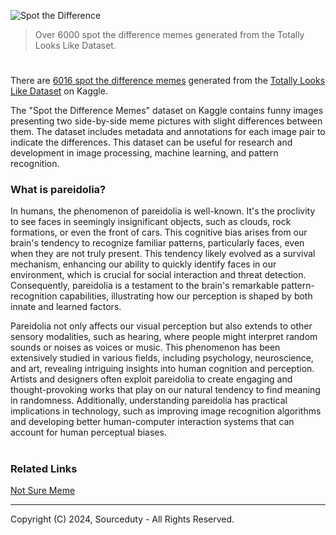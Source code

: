 ![Spot the Difference](https://github.com/sourceduty/Spot_the_Difference/assets/123030236/1134e53a-a742-45d7-b532-b8ceea8fd593)

> Over 6000 spot the difference memes generated from the Totally Looks Like Dataset.

#

There are [6016 spot the difference memes](https://www.kaggle.com/datasets/sourceduty/spot-the-difference-memes) generated from the [Totally Looks Like Dataset](https://www.kaggle.com/datasets/ruchi798/totally-looks-like-dataset) on Kaggle.

The "Spot the Difference Memes" dataset on Kaggle contains funny images presenting two side-by-side meme pictures with slight differences between them. The dataset includes metadata and annotations for each image pair to indicate the differences. This dataset can be useful for research and development in image processing, machine learning, and pattern recognition. 

### What is pareidolia?

In humans, the phenomenon of pareidolia is well-known. It's the proclivity to see faces in seemingly insignificant objects, such as clouds, rock formations, or even the front of cars. This cognitive bias arises from our brain's tendency to recognize familiar patterns, particularly faces, even when they are not truly present. This tendency likely evolved as a survival mechanism, enhancing our ability to quickly identify faces in our environment, which is crucial for social interaction and threat detection. Consequently, pareidolia is a testament to the brain's remarkable pattern-recognition capabilities, illustrating how our perception is shaped by both innate and learned factors.

Pareidolia not only affects our visual perception but also extends to other sensory modalities, such as hearing, where people might interpret random sounds or noises as voices or music. This phenomenon has been extensively studied in various fields, including psychology, neuroscience, and art, revealing intriguing insights into human cognition and perception. Artists and designers often exploit pareidolia to create engaging and thought-provoking works that play on our natural tendency to find meaning in randomness. Additionally, understanding pareidolia has practical implications in technology, such as improving image recognition algorithms and developing better human-computer interaction systems that can account for human perceptual biases.

#
### Related Links

[Not Sure Meme](https://github.com/sourceduty/Not_Sure_Meme)

***
Copyright (C) 2024, Sourceduty - All Rights Reserved.
